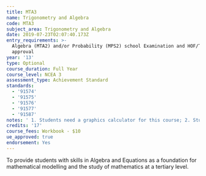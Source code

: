 ```yaml
---
title: MTA3
name: Trigonometry and Algebra
code: MTA3
subject_area: Trigonometry and Algebra
date: 2019-07-23T02:07:40.173Z
entry_requirements: >-
  Algebra (MTA2) and/or Probability (MPS2) school Examination and HOF/TIC
  approval
year: '13'
type: Optional
course_duration: Full Year
course_level: NCEA 3
assessment_type: Achievement Standard
standards:
  - '91574'
  - '91575'
  - '91576'
  - '91577'
  - '91587'
notes: ' 1. Students need a graphics calculator for this course; 2. Students wishing to do scholarship statistics must take MPS3 and MTA3; 3. Students wishing to do Scholarship Calculus must take MTA3 and MGC3.'
credits: '17'
course_fees: Workbook - $10
ue_approved: true
endorsement: Yes
---
```

To provide students with skills in Algebra and Equations as a foundation for mathematical modelling and the study of mathematics at a tertiary level.

